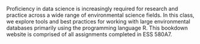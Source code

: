 Proficiency in data science is increasingly required for research and practice across a wide range of environmental science fields. In this class, we explore tools and best practices for working with large environmental databases primarily using the programming language R.  This bookdown website is comprised of all assignments completed in ESS 580A7. 
